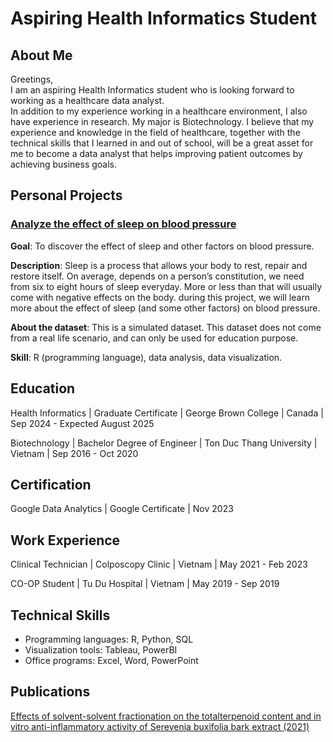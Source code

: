 # Aspiring Health Informatics Student
## About Me
Greetings,  
I am an aspiring Health Informatics student who is looking forward to working as a healthcare data analyst.  
In addition to my experience working in a healthcare environment, I also have experience in research. My major is Biotechnology.
I believe that my experience and knowledge in the field of healthcare, together with the technical skills that I learned in and out of school, will be a great asset for me to become a data analyst that helps improving patient outcomes by achieving business goals.

## Personal Projects
### [Analyze the effect of sleep on blood pressure](http://rpubs.com/dcdanh98/1277151)
**Goal**: To discover the effect of sleep and other factors on blood pressure. 

**Description**: Sleep is a process that allows your body to rest, repair and restore itself. On average, depends on a person’s constitution, we need from six to eight hours of sleep everyday. More or less than that will usually come with negative effects on the body. during this project, we will learn more about the effect of sleep (and some other factors) on blood pressure.

**About the dataset**: This is a simulated dataset. This dataset does not come from a real life scenario, and can only be used for education purpose.

**Skill**: R (programming language), data analysis, data visualization.

## Education
Health Informatics | Graduate Certificate | George Brown College | Canada | Sep 2024 - Expected August 2025  

Biotechnology | Bachelor Degree of Engineer | Ton Duc Thang University | Vietnam | Sep 2016 - Oct 2020

## Certification
Google Data Analytics | Google Certificate | Nov 2023

## Work Experience
Clinical Technician | Colposcopy Clinic | Vietnam | May 2021 - Feb 2023  

CO-OP Student | Tu Du Hospital | Vietnam | May 2019 - Sep 2019

## Technical Skills
- Programming languages: R, Python, SQL
- Visualization tools: Tableau, PowerBI
- Office programs: Excel, Word, PowerPoint

## Publications 
[Effects of solvent-solvent fractionation on the totalterpenoid content and in vitro anti-inflammatory activity of Serevenia buxifolia bark extract (2021)](https://pubmed.ncbi.nlm.nih.gov/33747483/)
